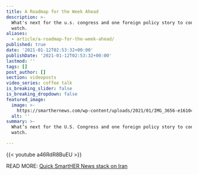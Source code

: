 ```yaml
---
title: A Roadmap for the Week Ahead
description: >-
  What's next for the u.s. congress and one foreign policy story to continue to
  watch.
aliases:
  - article/a-roadmap-for-the-week-ahead/
published: true
date: '2021-01-12T02:53:32+00:00'
publishDate: '2021-01-12T02:53:32+00:00'
lastmod: ''
tags: []
post_author: []
section: videoposts
video_series: coffee talk
is_breaking_slider: false
is_breaking_dropdown: false
featured_image:
  image: >-
    https://smarthernews.com/wp-content/uploads/2021/01/IMG_3656-e1610419918232-732x1024.jpg
  alt: ''
summary: >-
  What’s next for the U.S. Congress and one foreign policy story to continue to
  watch.

---
```

{{< youtube a46RdR8BuEU >}}

READ MORE: [Quick SmartHER News stack on Iran](https://smarthernews.com/iran-january-2021/)